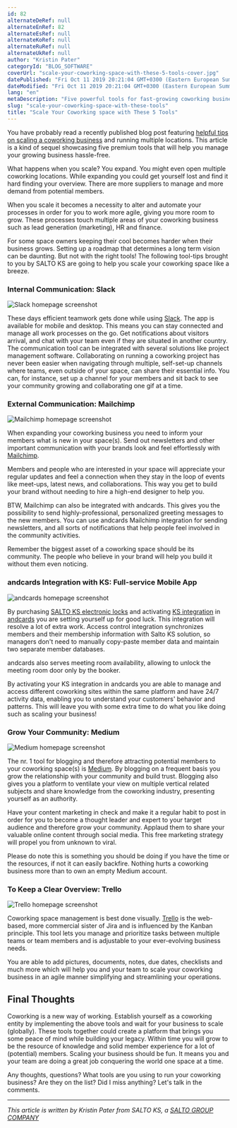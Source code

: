 ```yaml
---
id: 82
alternateDeRef: null
alternateEnRef: 82
alternateEsRef: null
alternateKoRef: null
alternateRuRef: null
alternateUkRef: null
author: "Kristin Pater"
categoryId: "BLOG_SOFTWARE"
coverUrl: "scale-your-coworking-space-with-these-5-tools-cover.jpg"
datePublished: "Fri Oct 11 2019 20:21:04 GMT+0300 (Eastern European Summer Time)"
dateModified: "Fri Oct 11 2019 20:21:04 GMT+0300 (Eastern European Summer Time)"
lang: "en"
metaDescription: "Five powerful tools for fast-growing coworking businesses. Get to know what apps are considered the most helpful for routine processes automation."
slug: "scale-your-coworking-space-with-these-tools"
title: "Scale Your Coworking space with These 5 Tools"
---
```


You have probably read a recently published blog post featuring [helpful tips on scaling a coworking business](https://andcards.com/blog/tips/running-coworking-business-at-scale-software-solutions-for-multi-location-enterprises) and running multiple locations. This article is a kind of sequel showcasing five premium tools that will help you manage your growing business hassle-free. 

What happens when you scale? You expand. You might even open multiple coworking locations. While expanding you could get yourself lost and find it hard finding your overview. There are more suppliers to manage and more demand from potential members. 

When you scale it becomes a necessity to alter and automate your processes in order for you to work more agile, giving you more room to grow. These processes touch multiple areas of your coworking business such as lead generation (marketing), HR and finance. 

For some space owners keeping their cool becomes harder when their business grows. Setting up a roadmap that determines a long term vision can be daunting. But not with the right tools! 
The following tool-tips brought to you by SALTO KS are going to help you scale your coworking space like a breeze.

### **Internal Communication: Slack**

![Slack homepage screenshot](https://s3.ap-northeast-2.amazonaws.com/blogs.andcards.com/scale-your-coworking-space-with-these-5-tools-1.jpg|height=1080,width=1920)

These days efficient teamwork gets done while using [Slack](https://slack.com/). The app is available for mobile and desktop. This means you can stay connected and manage all work processes on the go.  Get notifications about visitors arrival, and chat with your team even if they are situated in another country. The communication tool can be integrated with several solutions like project management software. Collaborating on running a coworking project has never been easier when navigating through multiple, self-set-up channels where teams, even outside of your space, can share their essential info. You can, for instance, set up a channel for your members and sit back to see your community growing and collaborating one gif at a time.

### **External Communication: Mailchimp**

![Mailchimp homepage screenshot](https://s3.ap-northeast-2.amazonaws.com/blogs.andcards.com/scale-your-coworking-space-with-these-5-tools-2.jpg|height=1080,width=1920)

When expanding your coworking business you need to inform your members what is new in your space(s). Send out newsletters and other important communication with your brands look and feel effortlessly with [Mailchimp](https://mailchimp.com/). 

Members and people who are interested in your space will appreciate your regular updates and feel a connection when they stay in the loop of events like meet-ups, latest news, and collaborations. This way you get to build your brand without needing to hire a high-end designer to help you. 

BTW, Mailchimp can also be integrated with andcards. This gives you the possibility to send highly-professional, personalized greeting messages to the new members. You can use andcards Mailchimp integration for sending newsletters, and all sorts of notifications that help people feel involved in the community activities.   

Remember the biggest asset of a coworking space should be its community. The people who believe in your brand will help you build it without them even noticing. 

### **andcards** **Integration with** **KS**: Full-service Mobile App

![andcards homepage screenshot](https://d7ccq1i35b0cj.cloudfront.net/website-home-en-1920-1200.png|height=1200,width=1920)

By purchasing [SALTO KS electronic locks](https://saltoks.com/hardware/) and activating [KS integration](https://saltoks.com/integrations/) in [andcards](https://andcards.com/blog/tips/how-to-automate-access-to-a-coworking-space) you are setting yourself up for good luck. This integration will resolve a lot of extra work. Access control integration synchronizes members and their membership information with Salto KS solution, so managers don't need to manually copy-paste member data and maintain two separate member databases. 

andcards also serves meeting room availability, allowing to unlock the meeting room door only by the booker. 

By activating your KS integration in andcards you are able to manage and access different coworking sites within the same platform and have 24/7 activity data, enabling you to understand your customers' behavior and patterns. This will leave you with some extra time to do what you like doing such as scaling your business!

### **Grow Your Community: Medium**

![Medium homepage screenshot](https://s3.ap-northeast-2.amazonaws.com/blogs.andcards.com/scale-your-coworking-space-with-these-5-tools-4.jpg|height=1080,width=1920)

The nr. 1 tool for blogging and therefore attracting potential members to your coworking space(s) is [Medium](https://medium.com/). By blogging on a frequent basis you grow the relationship with your community and build trust. Blogging also gives you a platform to ventilate your view on multiple vertical related subjects and share knowledge from the coworking industry, presenting yourself as an authority. 

Have your content marketing in check and make it a regular habit to post in order for you to become a thought leader and expert to your target audience and therefore grow your community. Applaud them to share your valuable online content through social media. This free marketing strategy will propel you from unknown to viral.

Please do note this is something you should be doing if you have the time or the resources, if not it can easily backfire. Nothing hurts a coworking business more than to own an empty Medium account. 

### **To Keep a Clear Overview: Trello**

![Trello homepage screenshot](https://s3.ap-northeast-2.amazonaws.com/blogs.andcards.com/scale-your-coworking-space-with-these-5-tools-5.jpg|height=1080,width=1920)

Coworking space management is best done visually. [Trello](https://trello.com/en/tour) is the web-based, more commercial sister of Jira and is influenced by the Kanban principle. This tool lets you manage and prioritize tasks between multiple teams or team members and is adjustable to your ever-evolving business needs. 

You are able to add pictures, documents, notes, due dates, checklists and much more which will help you and your team to scale your coworking business in an agile manner simplifying and streamlining your operations.

## Final Thoughts

Coworking is a new way of working. Establish yourself as a coworking entity by implementing the above tools and wait for your business to scale (globally). These tools together could create a platform that brings you some peace of mind while building your legacy. Within time you will grow to be the resource of knowledge and solid member experience for a lot of (potential) members. Scaling your business should be fun. It means you and your team are doing a great job conquering the world one space at a time.  

Any thoughts, questions? What tools are you using to run your coworking business? Are they on the list? Did I miss anything? Let's talk in the comments.

------

_This article is written by Kristin Pater from SALTO KS, a [SALTO GROUP COMPANY](https://saltoks.com/)_

